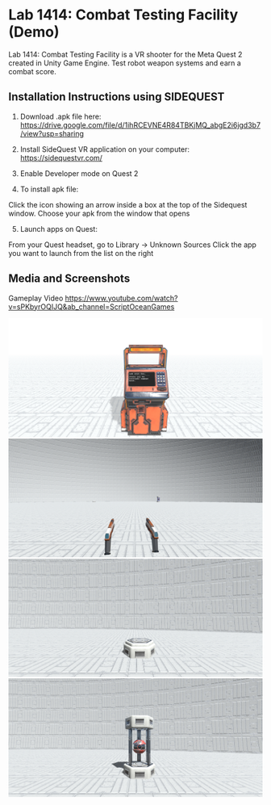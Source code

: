 # Lab 1414: Combat Testing Facility (Demo)
Lab 1414: Combat Testing Facility is a VR shooter for the Meta Quest 2 created in Unity Game Engine. Test robot weapon systems and earn a combat score.


## Installation Instructions using SIDEQUEST
1. Download .apk file here: 
https://drive.google.com/file/d/1ihRCEVNE4R84TBKjMQ_abgE2i6jgd3b7/view?usp=sharing

2. Install SideQuest VR application on your computer: 
https://sidequestvr.com/

3. Enable Developer mode on Quest 2

4. To install apk file:

Click the icon showing an arrow inside a box at the top of the Sidequest window.
Choose your apk from the window that opens

5. Launch apps on Quest:

From your Quest headset, go to Library -> Unknown Sources
Click the app you want to launch from the list on the right

## Media and Screenshots
Gameplay Video
https://www.youtube.com/watch?v=sPKbyrOQIJQ&ab_channel=ScriptOceanGames

![My Image](Screenshots/MainMenu.png)
![My Image](Screenshots/Guns.PNG)
![My Image](Screenshots/closed.PNG)
![My Image](Screenshots/open.PNG)
